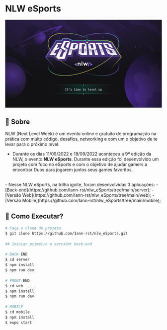 # NLW eSports

<div align="center">
  <img src=".github/nlw-eSports.png" alt="">
</div>

## 📜 Sobre

  NLW (Next Level Week) é um evento online e gratuito de programação na prática com muito código, desafios, networking e com um o objetivo de te levar para o próximo nível. 

  - Durante os dias 11/09/2022 e 18/09/2022 aconteceu a 9ª edição da NLW, o evento **NLW eSports**. Durante essa edição foi desenvolvido um projeto com foco no eSports e com o objetivo de ajudar gamers a encontrar Duos para jogarem juntos seus games favoritos.
  <br>
  - Nesse NLW eSports, na trilha ignite, foram desenvolvidas 3 aplicações:
    - [Back-end](https://github.com/Iann-rst/nlw_eSports/tree/main/server);
    - [Versão Web](https://github.com/Iann-rst/nlw_eSports/tree/main/web);
    - [Versão Mobile](https://github.com/Iann-rst/nlw_eSports/tree/main/mobile);

## :rocket: Como Executar?

```bash
# Faça o clone do projeto
$ git clone https://github.com/Iann-rst/nlw_eSports.git

## Iniciar primeiro o servidor back-end

# BACK-END
$ cd server
$ npm install
$ npm run dev

# FRONT-END
$ cd web
$ npm install
$ npm run dev

# MOBILE
$ cd mobile
$ npm install
$ expo start

